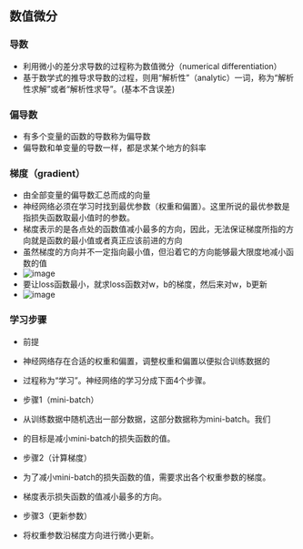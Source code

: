 ## 数值微分
### 导数
- 利用微小的差分求导数的过程称为数值微分（numerical differentiation）
- 基于数学式的推导求导数的过程，则用“解析性”（analytic）一词，称为“解析性求解”或者“解析性求导”。(基本不含误差)

### 偏导数
- 有多个变量的函数的导数称为偏导数
- 偏导数和单变量的导数一样，都是求某个地方的斜率

### 梯度（gradient）
- 由全部变量的偏导数汇总而成的向量
- 神经网络必须在学习时找到最优参数（权重和偏置）。这里所说的最优参数是指损失函数取最小值时的参数。
- 梯度表示的是各点处的函数值减小最多的方向，因此，无法保证梯度所指的方向就是函数的最小值或者真正应该前进的方向
- 虽然梯度的方向并不一定指向最小值，但沿着它的方向能够最大限度地减小函数的值
- ![image](https://user-images.githubusercontent.com/45821845/139241067-7ff90ec1-0602-45c0-8b4a-ffa27c21760f.png)
- 要让loss函数最小，就求loss函数对w，b的梯度，然后来对w，b更新
- ![image](https://user-images.githubusercontent.com/45821845/139248788-f77334f3-52f9-4f9d-8c19-286d715faa18.png)


### 学习步骤
- 前提
- 神经网络存在合适的权重和偏置，调整权重和偏置以便拟合训练数据的
- 过程称为“学习”。神经网络的学习分成下面4个步骤。

- 步骤1（mini-batch）
- 从训练数据中随机选出一部分数据，这部分数据称为mini-batch。我们
- 的目标是减小mini-batch的损失函数的值。

- 步骤2（计算梯度）
- 为了减小mini-batch的损失函数的值，需要求出各个权重参数的梯度。
- 梯度表示损失函数的值减小最多的方向。

- 步骤3（更新参数）
- 将权重参数沿梯度方向进行微小更新。
